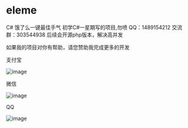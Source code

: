 # eleme
C#  饿了么一键最佳手气
初学C#一星期写的项目,勿喷
QQ：1489154212
交流群：303544938
后续会开源php版本，解决高并发

如果我的项目对你有帮助，请您赞助我完成更多的开发



支付宝

![image](https://raw.githubusercontent.com/hibeiche/eleme/master/eleme/zfb.jpg)


微信

![image](https://raw.githubusercontent.com/hibeiche/eleme/master/eleme/wx.jpg)

QQ

![image](https://raw.githubusercontent.com/hibeiche/eleme/master/eleme/qq.jpg)
